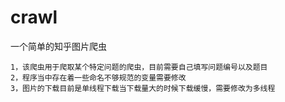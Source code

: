 # crawl
一个简单的知乎图片爬虫

    1，该爬虫用于爬取某个特定问题的爬虫，目前需要自己填写问题编号以及题目
    2，程序当中存在着一些命名不够规范的变量需要修改
    3，图片的下载目前是单线程下载当下载量大的时候下载缓慢，需要修改为多线程